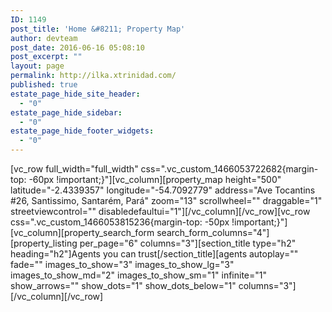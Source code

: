 ```yaml
---
ID: 1149
post_title: 'Home &#8211; Property Map'
author: devteam
post_date: 2016-06-16 05:08:10
post_excerpt: ""
layout: page
permalink: http://ilka.xtrinidad.com/
published: true
estate_page_hide_site_header:
  - "0"
estate_page_hide_sidebar:
  - "0"
estate_page_hide_footer_widgets:
  - "0"
---
```

[vc_row full_width="full_width" css=".vc_custom_1466053722682{margin-top: -60px !important;}"][vc_column][property_map height="500" latitude="-2.4339357" longitude="-54.7092779" address="Ave Tocantins #26, Santissimo, Santarém, Pará" zoom="13" scrollwheel="" draggable="1" streetviewcontrol="" disabledefaultui="1"][/vc_column][/vc_row][vc_row css=".vc_custom_1466053815236{margin-top: -50px !important;}"][vc_column][property_search_form search_form_columns="4"][property_listing per_page="6" columns="3"][section_title type="h2" heading="h2"]Agents you can trust[/section_title][agents autoplay="" fade="" images_to_show="3" images_to_show_lg="3" images_to_show_md="2" images_to_show_sm="1" infinite="1" show_arrows="" show_dots="1" show_dots_below="1" columns="3"][/vc_column][/vc_row]
